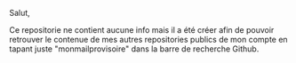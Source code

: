 Salut,

Ce repositorie ne contient aucune info mais il a été créer afin de pouvoir retrouver le contenue de mes autres repositories publics de mon compte en tapant juste "monmailprovisoire" 
dans la barre de recherche Github.
